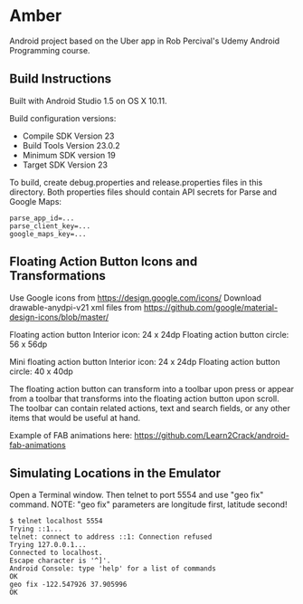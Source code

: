 Amber
=====
Android project based on the Uber app in Rob Percival's Udemy Android Programming course.

Build Instructions
------------------
Built with Android Studio 1.5 on OS X 10.11.

Build configuration versions:

 * Compile SDK Version 23
 * Build Tools Version 23.0.2
 * Minimum SDK version 19
 * Target SDK Version 23

To build, create debug.properties and release.properties files in this directory.
Both properties files should contain API secrets for Parse and Google Maps:

    parse_app_id=...
    parse_client_key=...
    google_maps_key=...

Floating Action Button Icons and Transformations
------------------------------------------------
Use Google icons from https://design.google.com/icons/
Download drawable-anydpi-v21 xml files from https://github.com/google/material-design-icons/blob/master/

Floating action button
Interior icon: 24 x 24dp
Floating action button circle: 56 x 56dp

Mini floating action button
Interior icon: 24 x 24dp
Floating action button circle: 40 x 40dp

The floating action button can transform into a toolbar upon press or appear from a toolbar
that transforms into the floating action button upon scroll.  The toolbar can contain related
actions, text and search fields, or any other items that would be useful at hand.

Example of FAB animations here: https://github.com/Learn2Crack/android-fab-animations


Simulating Locations in the Emulator
------------------------------------
Open a Terminal window. Then telnet to port 5554 and use "geo fix" command.
NOTE: "geo fix" parameters are longitude first, latitude second!

    $ telnet localhost 5554
    Trying ::1...
    telnet: connect to address ::1: Connection refused
    Trying 127.0.0.1...
    Connected to localhost.
    Escape character is '^]'.
    Android Console: type 'help' for a list of commands
    OK
    geo fix -122.547926 37.905996
    OK